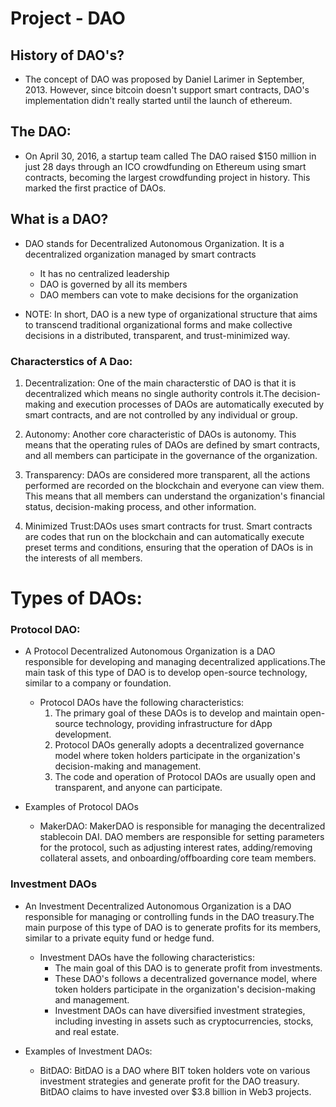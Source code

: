 # Project - DAO

## History of DAO's?

* The concept of DAO was proposed by  Daniel Larimer in September, 2013. However, since bitcoin doesn't support smart contracts, DAO's implementation didn't really started until the launch of ethereum.

## The DAO:
* On April 30, 2016, a startup team called The DAO raised $150 million in just 28 days through an ICO crowdfunding on Ethereum using smart contracts, becoming the largest crowdfunding project in history. This marked the first practice of DAOs.

## What is a DAO?

* DAO stands for Decentralized Autonomous Organization. It is a decentralized organization managed by smart contracts
    * It has no centralized leadership
    * DAO is governed by all its members
    * DAO members can vote to make decisions for the organization

* NOTE: In short, DAO is a new type of organizational structure that aims to transcend traditional organizational forms and make collective decisions in a distributed, transparent, and trust-minimized way.

### Characterstics of A Dao: 

1. Decentralization: One of the main characterstic of DAO is that it is decentralized which means no single authority controls it.The decision-making and execution processes of DAOs are automatically executed by smart contracts, and are not controlled by any individual or group.

2. Autonomy: Another core characteristic of DAOs is autonomy. This means that the operating rules of DAOs are defined by smart contracts, and all members can participate in the governance of the organization. 

3. Transparency: DAOs are considered more transparent, all the actions performed are recorded on the blockchain and everyone can view them. This means that all members can understand the organization's financial status, decision-making process, and other information.

4. Minimized Trust:DAOs uses smart contracts for trust.  Smart contracts are codes that run on the blockchain and can automatically execute preset terms and conditions, ensuring that the operation of DAOs is in the interests of all members.

# Types of DAOs:

### Protocol DAO:

* A Protocol Decentralized Autonomous Organization is a DAO responsible for developing and managing decentralized applications.The main task of this type of DAO is to develop open-source technology, similar to a company or foundation.

    * Protocol DAOs have the following characteristics:
        1. The primary goal of these DAOs is to develop and maintain open-source technology, providing infrastructure for dApp development.
        2. Protocol DAOs generally adopts a decentralized governance model  where token holders participate in the organization's decision-making and management.
        3. The code and operation of Protocol DAOs are usually open and transparent, and anyone can participate.

* Examples of Protocol DAOs

    * MakerDAO: MakerDAO is responsible for managing the decentralized stablecoin DAI. DAO members are responsible for setting parameters for the protocol, such as adjusting interest rates, adding/removing collateral assets, and onboarding/offboarding core team members.

### Investment DAOs

* An Investment Decentralized Autonomous Organization is a DAO responsible for managing or controlling funds in the DAO treasury.The main purpose of this type of DAO is to generate profits for its members, similar to a private equity fund or hedge fund.

    * Investment DAOs have the following characteristics:
        * The main goal of this DAO is to generate profit from investments.
        * These DAO's follows a decentralized governance model, where token holders participate in the organization's decision-making and management.
        * Investment DAOs can have diversified investment strategies, including investing in assets such as cryptocurrencies, stocks, and real estate.

* Examples of Investment DAOs:
    * BitDAO: BitDAO is a DAO where BIT token holders vote on various investment strategies and generate profit for the DAO treasury. BitDAO claims to have invested over $3.8 billion in Web3 projects.


